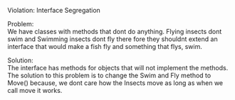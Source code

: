 Violation: Interface Segregation  


Problem:  
We have classes with methods that dont do anything. Flying insects dont swim and Swimming insects dont fly there fore they shouldnt extend an interface that would make a fish fly and something that flys, swim.   

Solution:  
The interface has methods for objects that will not implement the methods. 
The solution to this problem is to change the Swim and Fly method to Move()
because, we dont care how the Insects move as long as when we call move it works.